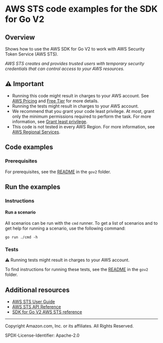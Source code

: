 <!--Generated by WRITEME on 2023-09-12 00:35:06.826769 (UTC)-->
# AWS STS code examples for the SDK for Go V2

## Overview

Shows how to use the AWS SDK for Go V2 to work with AWS Security Token Service (AWS STS).

<!--custom.overview.start-->
<!--custom.overview.end-->

*AWS STS creates and provides trusted users with temporary security credentials that can control access to your AWS resources.*

## ⚠ Important

* Running this code might result in charges to your AWS account. See [AWS Pricing](https://aws.amazon.com/pricing/?aws-products-pricing.sort-by=item.additionalFields.productNameLowercase&aws-products-pricing.sort-order=asc&awsf.Free%20Tier%20Type=*all&awsf.tech-category=*all) and [Free Tier](https://aws.amazon.com/free/?all-free-tier.sort-by=item.additionalFields.SortRank&all-free-tier.sort-order=asc&awsf.Free%20Tier%20Types=*all&awsf.Free%20Tier%20Categories=*all) for more details.
* Running the tests might result in charges to your AWS account.
* We recommend that you grant your code least privilege. At most, grant only the minimum permissions required to perform the task. For more information, see [Grant least privilege](https://docs.aws.amazon.com/IAM/latest/UserGuide/best-practices.html#grant-least-privilege).
* This code is not tested in every AWS Region. For more information, see [AWS Regional Services](https://aws.amazon.com/about-aws/global-infrastructure/regional-product-services).

<!--custom.important.start-->
<!--custom.important.end-->

## Code examples

### Prerequisites

For prerequisites, see the [README](../README.md#Prerequisites) in the `gov2` folder.


<!--custom.prerequisites.start-->
<!--custom.prerequisites.end-->

## Run the examples

### Instructions


<!--custom.instructions.start-->
<!--custom.instructions.end-->


#### Run a scenario

All scenarios can be run with the `cmd` runner. To get a list of scenarios
and to get help for running a scenario, use the following command:

```
go run ./cmd -h
```

### Tests

⚠ Running tests might result in charges to your AWS account.


To find instructions for running these tests, see the [README](../README.md#Tests)
in the `gov2` folder.



<!--custom.tests.start-->
<!--custom.tests.end-->

## Additional resources

* [AWS STS User Guide](https://docs.aws.amazon.com/IAM/latest/UserGuide/id_credentials_temp.html)
* [AWS STS API Reference](https://docs.aws.amazon.com/STS/latest/APIReference/welcome.html)
* [SDK for Go V2 AWS STS reference](https://pkg.go.dev/github.com/aws/aws-sdk-go-v2/service/sts)

<!--custom.resources.start-->
<!--custom.resources.end-->

---

Copyright Amazon.com, Inc. or its affiliates. All Rights Reserved.

SPDX-License-Identifier: Apache-2.0